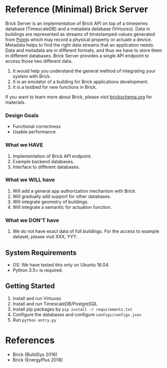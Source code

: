 Reference (Minimal) Brick Server
================================

Brick Server is an implementation of Brick API on top of a timeseries database (TimescaleDB) and a metadata database (Virtuoso). Data in buildings are represented as streams of timestamped-values generated from [Point](http://brickschema.org/schema/1.0.3/Brick#Point)s which may record a physical property or actuate a device. Metadata helps to find the right data streams that an application needs. Data and metadata are in different formats, and thus we have to store them in different databases. Brick Server provides a single API endpoint to access those two different data.

1. It would help you understand the general method of integrating your system with Brick.
2. It is an emulator of a building for Brick applications development.
3. It is a testbed for new functions in Brick.

If you want to learn more about Brick, please visit [brickschema.org](https://brickschema.org) for materials.

### Design Goals
- Functional correctness
- Usable performance

### What we HAVE
1. Implementation of Brick API endpoint.
2. Example backend databases.
3. Interface to different databases.

### What we WILL have
1. Will add a general app authorization mechanism with Brick.
2. Will gradually add support for other databases.
3. Will integrate geometry of buildings.
4. Will integrate a semantic for actuation function.

### What we DON'T have
1. We do not have exact data of full buildings. For the access to example dataset, please visit XXX, YYY.


## System Requirements
- OS: We have tested this only on Ubuntu 18.04.
- Python 3.5> is required.

## Getting Started

1. Install and run Virtuoso
2. Install and run TimescaleDB/PostgreSQL
3. Install pip packages by ``pip install -r requirements.txt``
4. Configure the databases and configure ``configs/configs.json``
5. Run ``python entry.py``


# References
- Brick (BuildSys 2016)
- Brick (EnergyPlus 2018)
